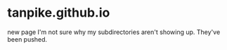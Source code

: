 # tanpike.github.io
new page
I'm not sure why my subdirectories aren't showing up. They've been pushed.
